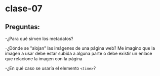 # clase-07
## Preguntas:
-¿Para qué sirven los metadatos?

-¿Dónde se "alojan" las imágenes de una página web? Me imagino que la imagen a usar debe estar subida a alguna parte o debe existir un enlace que relacione la imagen con la página

-¿En qué caso se usaría el elemento `<time>`?
